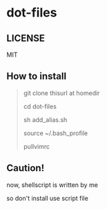 # dot-files

## LICENSE
MIT

## How to install
> git clone thisurl at homedir
>
> cd dot-files
>
> sh add_alias.sh
>
> source ~/.bash_profile
>
> pullvimrc

## Caution!

now, shellscript is written by me

so don't install use script file


